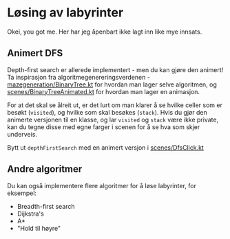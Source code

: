 # Løsing av labyrinter

Okei, you got me. Her har jeg åpenbart ikke lagt inn like mye innsats.

## Animert DFS

Depth-first search er allerede implementert - men du kan gjøre den animert!  
Ta inspirasjon fra algoritmegenereringsverdenen - [mazegeneration/BinaryTree.kt](../mazegeneration/BinaryTree.kt)
for hvordan man lager selve algoritmen, og
[scenes/BinaryTreeAnimated.kt](../scenes/BinaryTreeAnimated.kt) for hvordan man lager en animasjon.

For at det skal se ålreit ut, er det lurt om man klarer å se hvilke celler som er besøkt (`visited`), og hvilke som skal
besøkes (`stack`).
Hvis du gjør den animerte versjonen til en klasse, og lar `visited` og `stack` være ikke private, kan du tegne disse med
egne farger i scenen for å se hva som skjer underveis.

Bytt ut `depthFirstSearch` med en animert versjon i [scenes/DfsClick.kt](../scenes/DfsClick.kt)

## Andre algoritmer

Du kan også implementere flere algoritmer for å løse labyrinter, for eksempel:

* Breadth-first search
* Dijkstra's
* A*
* "Hold til høyre"